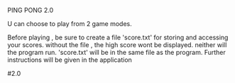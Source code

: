 PING PONG 2.0

U can choose to play from 2 game modes.

Before playing , be sure to create a file 'score.txt' for storing and accessing your scores.
without the file , the high score wont be displayed.
neither will the program run.
'score.txt' will be in the same file as the program.
Further instructions will be given in the application

#2.0
